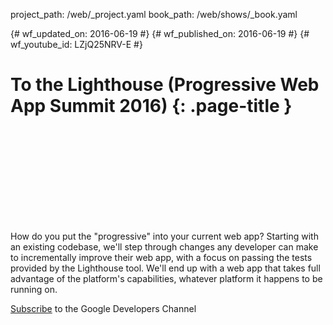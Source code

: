 project_path: /web/_project.yaml
book_path: /web/shows/_book.yaml

{# wf_updated_on: 2016-06-19 #}
{# wf_published_on: 2016-06-19 #}
{# wf_youtube_id: LZjQ25NRV-E #}

# To the Lighthouse (Progressive Web App Summit 2016) {: .page-title }


<div class="video-wrapper">
  <iframe class="devsite-embedded-youtube-video" data-video-id="LZjQ25NRV-E"
          data-autohide="1" data-showinfo="0" frameborder="0" allowfullscreen>
  </iframe>
</div>


How do you put the "progressive" into your current web app? Starting with an existing codebase, we'll step through changes any developer can make to incrementally improve their web app, with a focus on passing the tests provided by the Lighthouse tool. We'll end up with a web app that takes full advantage of the platform's capabilities, whatever platform it happens to be running on.

[Subscribe](https://goo.gl/LLLNvf) to the Google Developers Channel
